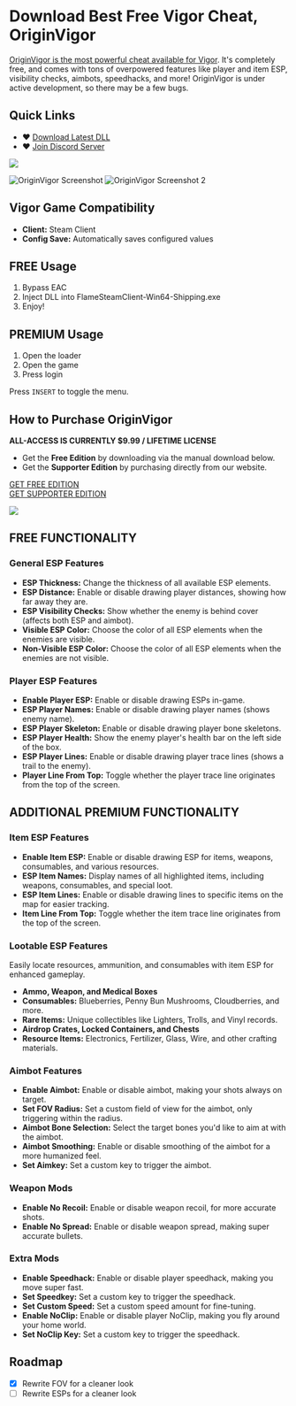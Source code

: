 # Download Best Free Vigor Cheat, OriginVigor
[OriginVigor is the most powerful cheat available for Vigor](https://getos.me/). It's completely free, and comes with tons of overpowered features like player and item ESP, visibility checks, aimbots, speedhacks, and more! OriginVigor is under active development, so there may be a few bugs.

## Quick Links
- ♥ [Download Latest DLL](https://github.com/Wimberton/OriginVigor-Public/releases/tag/Release)
- ♥ [Join Discord Server](https://discord.gg/originsoftware)

<img align="center" src="https://i.gyazo.com/3a89405c73b7c5b1eed730ad8cc95e47.png" width="auto" height="auto">

![OriginVigor Screenshot](https://i.gyazo.com/605cc5b0718f4dc00cc43c8b806ed33c.jpg)
![OriginVigor Screenshot 2](https://i.gyazo.com/a3be8bec656f1838bae5e416e26eacbf.jpg)

## Vigor Game Compatibility
- **Client:** Steam Client
- **Config Save:** Automatically saves configured values

## FREE Usage
1. Bypass EAC
2. Inject DLL into FlameSteamClient-Win64-Shipping.exe
3. Enjoy!

## PREMIUM Usage
1. Open the loader
2. Open the game
3. Press login

Press `INSERT` to toggle the menu.

## How to Purchase OriginVigor
**ALL-ACCESS IS CURRENTLY $9.99 / LIFETIME LICENSE**

- Get the **Free Edition** by downloading via the manual download below.
- Get the **Supporter Edition** by purchasing directly from our website.

[GET FREE EDITION](https://getos.me/signin)  
[GET SUPPORTER EDITION](https://getos.me/signin)

<img align="center" src="https://i.gyazo.com/a31227e25a080e65054a4737a4baa6e1.png" width="auto" height="auto">

## FREE FUNCTIONALITY

### General ESP Features
- **ESP Thickness:** Change the thickness of all available ESP elements.
- **ESP Distance:** Enable or disable drawing player distances, showing how far away they are.
- **ESP Visibility Checks:** Show whether the enemy is behind cover (affects both ESP and aimbot).
- **Visible ESP Color:** Choose the color of all ESP elements when the enemies are visible.
- **Non-Visible ESP Color:** Choose the color of all ESP elements when the enemies are not visible.

### Player ESP Features
- **Enable Player ESP:** Enable or disable drawing ESPs in-game.
- **ESP Player Names:** Enable or disable drawing player names (shows enemy name).
- **ESP Player Skeleton:** Enable or disable drawing player bone skeletons.
- **ESP Player Health:** Show the enemy player's health bar on the left side of the box.
- **ESP Player Lines:** Enable or disable drawing player trace lines (shows a trail to the enemy).
- **Player Line From Top:** Toggle whether the player trace line originates from the top of the screen.

## ADDITIONAL  PREMIUM FUNCTIONALITY

### Item ESP Features
- **Enable Item ESP:** Enable or disable drawing ESP for items, weapons, consumables, and various resources.
- **ESP Item Names:** Display names of all highlighted items, including weapons, consumables, and special loot.
- **ESP Item Lines:** Enable or disable drawing lines to specific items on the map for easier tracking.
- **Item Line From Top:** Toggle whether the item trace line originates from the top of the screen.

### Lootable ESP Features
Easily locate resources, ammunition, and consumables with item ESP for enhanced gameplay.

- **Ammo, Weapon, and Medical Boxes**
- **Consumables:** Blueberries, Penny Bun Mushrooms, Cloudberries, and more.
- **Rare Items:** Unique collectibles like Lighters, Trolls, and Vinyl records.
- **Airdrop Crates, Locked Containers, and Chests**
- **Resource Items:** Electronics, Fertilizer, Glass, Wire, and other crafting materials.

### Aimbot Features
- **Enable Aimbot:** Enable or disable aimbot, making your shots always on target.
- **Set FOV Radius:** Set a custom field of view for the aimbot, only triggering within the radius.
- **Aimbot Bone Selection:** Select the target bones you'd like to aim at with the aimbot.
- **Aimbot Smoothing:** Enable or disable smoothing of the aimbot for a more humanized feel.
- **Set Aimkey:** Set a custom key to trigger the aimbot.

### Weapon Mods
- **Enable No Recoil:** Enable or disable weapon recoil, for more accurate shots.
- **Enable No Spread:** Enable or disable weapon spread, making super accurate bullets.

### Extra Mods
- **Enable Speedhack:** Enable or disable player speedhack, making you move super fast.
- **Set Speedkey:** Set a custom key to trigger the speedhack.
- **Set Custom Speed:** Set a custom speed amount for fine-tuning.
- **Enable NoClip:** Enable or disable player NoClip, making you fly around your home world.
- **Set NoClip Key:** Set a custom key to trigger the speedhack.

## Roadmap
- [x] Rewrite FOV for a cleaner look
- [ ] Rewrite ESPs for a cleaner look
